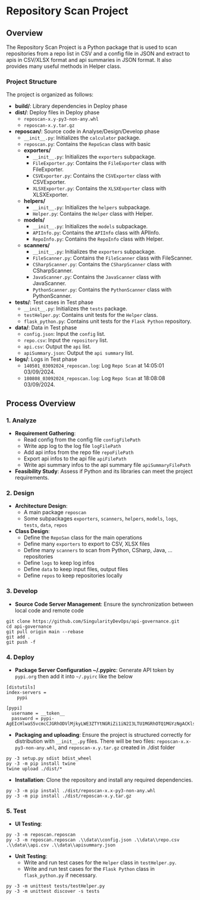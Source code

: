 # Repository Scan Project

## Overview

The Repository Scan Project is a Python package that is used to scan repositories from a repo list in CSV and a config file in JSON and extract to apis in CSV/XLSX format and api summaries in JSON format. It also provides many useful methods in Helper class.

### Project Structure

The project is organized as follows:

- **build/**: Library dependencies in Deploy phase
- **dist/**: Deploy files in Deploy phase
  - `reposcan-x.y-py3-non-any.whl`
  - `reposcan-x.y.tar.gz`
- **reposcan/**: Source code in Analyse/Design/Develop phase
  - `__init__.py`: Initializes the `calculator` package.
  - `reposcan.py`: Contains the `RepoScan` class with basic
  - **exporters/**
    - `__init__.py`: Initializes the `exporters` subpackage.
    - `FileExporter.py`: Contains the `FileExporter` class with FileExporter.
    - `CSVExporter.py`: Contains the `CSVExporter` class with CSVExporter.
    - `XLSXExporter.py`: Contains the `XLSXExporter` class with XLSXExporter.
  - **helpers/**
    - `__init__.py`: Initializes the `helpers` subpackage.
    - `Helper.py`: Contains the `Helper` class with Helper.
  - **models/**
    - `__init__.py`: Initializes the `models` subpackage.
    - `APIInfo.py`: Contains the `APIInfo` class with APIInfo.
    - `RepoInfo.py`: Contains the `RepoInfo` class with Helper.
  - **scanners/**
    - `__init__.py`: Initializes the `exporters` subpackage.
    - `FileScanner.py`: Contains the `FileScanner` class with FileScanner.
    - `CSharpScanner.py`: Contains the `CSharpScanner` class with CSharpScanner.
    - `JavaScanner.py`: Contains the `JavaScanner` class with JavaScanner.
    - `PythonScanner.py`: Contains the `PythonScanner` class with PythonScanner.
- **tests/**: Test cases in Test phase
  - `__init__.py`: Initializes the `tests` package.
  - `testHelper.py`: Contains unit tests for the `Helper` class.
  - `flask_python.py`: Contains unit tests for the `Flask Python` repository.
- **data/**: Data in Test phase
  - `config.json`: Input the `config` list.
  - `repo.csv`: Input the `repository` list.
  - `api.csv`: Output the `api` list.
  - `apiSummary.json`: Output the `api summary` list.
- **logs/**: Logs in Test phase
  - `140501_03092024_reposcan.log`: Log `Repo Scan` at 14:05:01 03/09/2024.
  - `180808_03092024_reposcan.log`: Log `Repo Scan` at 18:08:08 03/09/2024.

## Process Overview

### 1. Analyze
- **Requirement Gathering**:
  - Read config from the config file `configFilePath`
  - Write app log to the log file `logFilePath`
  - Add api infos from the repo file `repoFilePath`
  - Export api infos to the api file `apiFilePath`
  - Write api summary infos to the api summary file `apiSummaryFilePath`
- **Feasibility Study**: Assess if Python and its libraries can meet the project requirements.

### 2. Design
- **Architecture Design**:
  - A main package `reposcan`
  - Some subpackages `exporters`, `scanners`, `helpers`, `models`, `logs`, `tests`, `data`, `repos`
- **Class Design**:
  - Define the `RepoSan` class for the main operations
  - Define many `exporters` to export to CSV, XLSX files
  - Define many `scanners` to scan from Python, CSharp, Java, ... repositories
  - Define `logs` to keep log infos
  - Define `data` to keep input files, output files
  - Define `repos` to keep repositories locally

### 3. Develop
- **Source Code Server Management**: Ensure the synchronization between local code and remote code
```
git clone https://github.com/SingularityDevOps/api-governance.git
cd api-governance
git pull origin main --rebase
git add .
git push -f
``` 
### 4. Deploy
- **Package Server Configuration ~/.pypirc**: Generate API token by `pypi.org` then add it into `~/.pyirc` like the below
```
[distutils]
index-servers =
    pypi

[pypi]
  username = __token__
  password = pypi-AgEIcHlwaS5vcmcCJGRhODVlMjkyLWE3ZTYtNGRiZi1iN2I3LTU1MGRhOTQ1MGYzNgACKlszLCJkY2M1NmVjZS05MzNiLTRmZWItYmNmOC01MjFjOWZlNzM0M2UiXQAABiCaZaEx8f4l6HHs8SZeaZmMP9_2hT3Ze8rIO0_KvjVSpA
```
- **Packaging and uploading**: Ensure the project is structured correctly for distribution with `__init__.py` files. There will be two files: `reposcan-x.x-py3-non-any.whl`, and `reposcan-x.y.tar.gz` created in ./dist folder
```
py -3 setup.py sdist bdist_wheel
py -3 -m pip install twine
twine upload ./dist/*
```
- **Installation**: Clone the repository and install any required dependencies.
```
py -3 -m pip install ./dist/reposcan-x.x-py3-non-any.whl
py -3 -m pip install ./dist/reposcan-x.y.tar.gz
```
### 5. Test
- **UI Testing**: 
```
py -3 -m reposcan.reposcan
py -3 -m reposcan.reposcan .\\data\\config.json .\\data\\repo.csv .\\data\\api.csv .\\data\\apisummary.json
```
- **Unit Testing**: 
  - Write and run test cases for the `Helper` class in `testHelper.py`.
  - Write and run test cases for the `Flask Python` class in `flask_python.py` if necessary.
```
py -3 -m unittest tests/testHelper.py
py -3 -m unittest discover -s tests
```